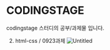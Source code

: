 # CODINGSTAGE

codingstage 스터디의 공부/과제물 입니다. 

2. html-css / 0923과제
![Untitled](https://user-images.githubusercontent.com/84470262/192153114-e777e8a3-1d92-4ecb-ae5d-bec45988f83b.png)
